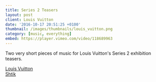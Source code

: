 ```yaml
---
title: Series 2 Teasers
layout: post
client: Louis Vuitton
date: '2016-10-17 20:51:25 +0100'
thumbnail: /images/thumbnails/louis_vuitton.png
category: [music, everything]
embed: https://player.vimeo.com/video/118689963
---
```


Two very short pieces of music for Louis Vuitton's Series 2 exhibition teasers.

[Louis Vuitton](www.louisvuitton.com)  
[Shtik](http://shtik.tv/)
